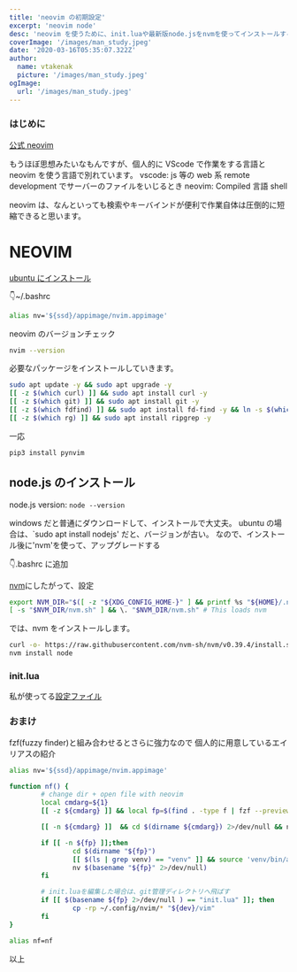 ```yaml
---
title: 'neovim の初期設定'
excerpt: 'neovim node'
desc: 'neovim を使うために、init.luaや最新版node.jsをnvmを使ってインストールするまでの流れ'
coverImage: '/images/man_study.jpeg'
date: '2020-03-16T05:35:07.322Z'
author:
  name: vtakenak
  picture: '/images/man_study.jpeg'
ogImage:
  url: '/images/man_study.jpeg'
---
```


### はじめに

[公式 neovim](https://neovim.io/)

もうほぼ思想みたいなもんですが、個人的に VScode で作業をする言語と neovim を使う言語で別れています。
vscode:
js 等の web 系
remote development でサーバーのファイルをいじるとき
neovim:
Compiled 言語
shell

neovim は、なんといっても検索やキーバインドが便利で作業自体は圧倒的に短縮できると思います。

# NEOVIM

[ubuntu にインストール](https://github.com/neovim/neovim/wiki/Installing-Neovim#linux)

👇~/.bashrc

```sh
alias nv='${ssd}/appimage/nvim.appimage'
```

neovim のバージョンチェック

```sh
nvim --version
```

必要なパッケージをインストールしていきます。

```sh
sudo apt update -y && sudo apt upgrade -y
[[ -z $(which curl) ]] && sudo apt install curl -y
[[ -z $(which git) ]] && sudo apt install git -y
[[ -z $(which fdfind) ]] && sudo apt install fd-find -y && ln -s $(which fdfind) ~/.local/bin/fd
[[ -z $(which rg) ]] && sudo apt install ripgrep -y
```

一応

```sh
pip3 install pynvim
```

## node.js のインストール

node.js version: `node --version`

windows だと普通にダウンロードして、インストールで大丈夫。
ubuntu の場合は、`sudo apt install nodejs' だと、バージョンが古い。
なので、インストール後に'nvm'を使って、アップグレードする

👇.bashrc に追加

[nvm](https://github.com/nvm-sh/nvm)にしたがって、設定

```sh
export NVM_DIR="$([ -z "${XDG_CONFIG_HOME-}" ] && printf %s "${HOME}/.nvm" || printf %s "${XDG_CONFIG_HOME}/nvm")"
[ -s "$NVM_DIR/nvm.sh" ] && \. "$NVM_DIR/nvm.sh" # This loads nvm
```

では、nvm をインストールします。

```sh
curl -o- https://raw.githubusercontent.com/nvm-sh/nvm/v0.39.4/install.sh | bash
nvm install node
```

### init.lua

私が使ってる[設定ファイル](https://github.com/Katsuking/vim)

### おまけ

fzf(fuzzy finder)と組み合わせるとさらに強力なので
個人的に用意しているエイリアスの紹介

```sh
alias nv='${ssd}/appimage/nvim.appimage'

function nf() {
        # change dir + open file with neovim
        local cmdarg=${1}
        [[ -z ${cmdarg} ]] && local fp=$(find . -type f | fzf --preview='less {}' --bind shift-up:preview-page-up,shift-down:preview-page-down)

        [[ -n ${cmdarg} ]]  && cd $(dirname ${cmdarg}) 2>/dev/null && nv "${cmdarg}"

        if [[ -n ${fp} ]];then
                cd $(dirname "${fp}")
                [[ $(ls | grep venv) == "venv" ]] && source 'venv/bin/activate'
                nv $(basename "${fp}" 2>/dev/null)
        fi

        # init.luaを編集した場合は、git管理ディレクトリへ飛ばす
        if [[ $(basename ${fp} 2>/dev/null ) == "init.lua" ]]; then
                cp -rp ~/.config/nvim/* "${dev}/vim"
        fi
}

alias nf=nf
```

以上
